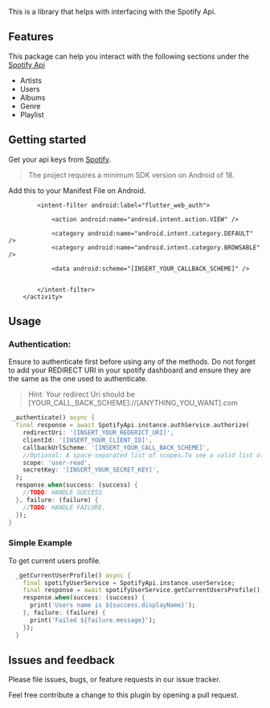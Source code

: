 <!-- 
This README describes the package. If you publish this package to pub.dev,
this README's contents appear on the landing page for your package.

For information about how to write a good package README, see the guide for
[writing package pages](https://dart.dev/guides/libraries/writing-package-pages). 

For general information about developing packages, see the Dart guide for
[creating packages](https://dart.dev/guides/libraries/create-library-packages)
and the Flutter guide for
[developing packages and plugins](https://flutter.dev/developing-packages). 
-->

This is a library that helps with interfacing with the Spotify Api.

## Features

This package can help you interact with the following sections under the [Spotify Api](https://developer.spotify.com/documentation/web-api/reference/#/)
- Artists
- Users
- Albums
- Genre
- Playlist


## Getting started

Get your api keys from [Spotify](https://developer.spotify.com/dashboard/).
> The project requires a minimum SDK version on Android of 18.

Add this to your Manifest File on Android.

<activity
android:name="com.linusu.flutter_web_auth.CallbackActivity"
android:exported="true">

            <intent-filter android:label="flutter_web_auth">

                <action android:name="android.intent.action.VIEW" />

                <category android:name="android.intent.category.DEFAULT" />
                <category android:name="android.intent.category.BROWSABLE" />

                <data android:scheme="[INSERT_YOUR_CALLBACK_SCHEME]" />


            </intent-filter>
        </activity>
## Usage


### Authentication:

Ensure to authenticate first before using any of the methods. 
Do not forget to add your REDIRECT URI in your spotify dashboard and ensure they are the same as the one used to authenticate.

> Hint: Your redirect Uri should be [YOUR_CALL_BACK_SCHEME]://[ANYTHING_YOU_WANT].com


```dart
 _authenticate() async {
  final response = await SpotifyApi.instance.authService.authorize(
    redirectUri: '[INSERT_YOUR_REDERICT_URI]',
    clientId: '[INSERT_YOUR_CLIENT_ID]',
    callbackUrlScheme: '[INSERT_YOUR_CALL_BACK_SCHEME]',
    //Optional: A space-separated list of scopes.To see a valid list of scopes check the spotify docs. Example below:
    scope: 'user-read',
    secretKey: '[INSERT_YOUR_SECRET_KEY]',
  );
  response.when(success: (success) {
    //TODO: HANDLE SUCCESS
  }, failure: (failure) {
    //TODO: HANDLE FAILURE.
  });
}
```

### Simple Example
To get current users profile.
```dart
  _getCurrentUserProfile() async {
    final spotifyUserService = SpotifyApi.instance.userService;
    final response = await spotifyUserService.getCurrentUsersProfile();
    response.when(success: (success) {
      print('Users name is ${success.displayName}');
    }, failure: (failure) {
      print('Failed ${failure.message}');
    });
  }
```


## Issues and feedback

Please file issues, bugs, or feature requests in our issue tracker.

Feel free contribute a change to this plugin by opening a pull request.
